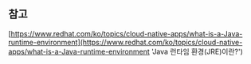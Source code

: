 

## 참고 
[https://www.redhat.com/ko/topics/cloud-native-apps/what-is-a-Java-runtime-environment](https://www.redhat.com/ko/topics/cloud-native-apps/what-is-a-Java-runtime-environment 'Java 런타임 환경(JRE)이란?')